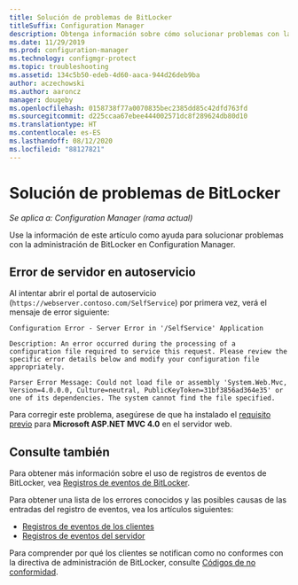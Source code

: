```yaml
---
title: Solución de problemas de BitLocker
titleSuffix: Configuration Manager
description: Obtenga información sobre cómo solucionar problemas con la administración de BitLocker en Configuration Manager.
ms.date: 11/29/2019
ms.prod: configuration-manager
ms.technology: configmgr-protect
ms.topic: troubleshooting
ms.assetid: 134c5b50-edeb-4d60-aaca-944d26deb9ba
author: aczechowski
ms.author: aaroncz
manager: dougeby
ms.openlocfilehash: 0158738f77a0070835bec2385dd85c42dfd763fd
ms.sourcegitcommit: d225ccaa67ebee444002571dc8f289624db80d10
ms.translationtype: HT
ms.contentlocale: es-ES
ms.lasthandoff: 08/12/2020
ms.locfileid: "88127821"
---
```

# <a name="troubleshoot-bitlocker"></a>Solución de problemas de BitLocker

*Se aplica a: Configuration Manager (rama actual)*

Use la información de este artículo como ayuda para solucionar problemas con la administración de BitLocker en Configuration Manager.

## <a name="server-error-in-self-service"></a>Error de servidor en autoservicio

Al intentar abrir el portal de autoservicio (`https://webserver.contoso.com/SelfService`) por primera vez, verá el mensaje de error siguiente:

``` error
Configuration Error - Server Error in '/SelfService' Application

Description: An error occurred during the processing of a configuration file required to service this request. Please review the specific error details below and modify your configuration file appropriately.

Parser Error Message: Could not load file or assembly 'System.Web.Mvc, Version=4.0.0.0, Culture=neutral, PublicKeyToken=31bf3856ad364e35' or one of its dependencies. The system cannot find the file specified.
```

Para corregir este problema, asegúrese de que ha instalado el [requisito previo](../../plan-design/bitlocker-management.md#prerequisites) para **Microsoft ASP.NET MVC 4.0** en el servidor web.

## <a name="see-also"></a>Consulte también

Para obtener más información sobre el uso de registros de eventos de BitLocker, vea [Registros de eventos de BitLocker](about-event-logs.md).

Para obtener una lista de los errores conocidos y las posibles causas de las entradas del registro de eventos, vea los artículos siguientes:

- [Registros de eventos de los clientes](client-event-logs.md)
- [Registros de eventos del servidor](server-event-logs.md)

Para comprender por qué los clientes se notifican como no conformes con la directiva de administración de BitLocker, consulte [Códigos de no conformidad](non-compliance-codes.md).
